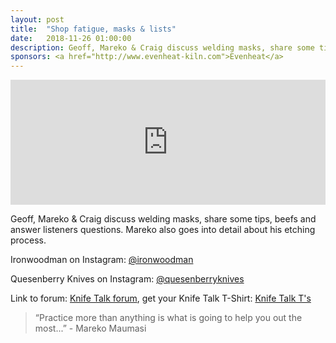 ```yaml
---
layout: post
title:  "Shop fatigue, masks & lists"
date:   2018-11-26 01:00:00
description: Geoff, Mareko & Craig discuss welding masks, share some tips, beefs and answer listeners questions. 
sponsors: <a href="http://www.evenheat-kiln.com">Evenheat</a>
---
```


<iframe frameborder='0' height='200px' scrolling='no' seamless src='https://embed.simplecast.com/95e66c0b?color=f5f5f5' width='100%'></iframe>

Geoff, Mareko & Craig discuss welding masks, share some tips, beefs and answer listeners questions. Mareko also goes into detail about his etching process.

 

Ironwoodman on Instagram: <a href="https://www.instagram.com/ironwoodman"> @ironwoodman</a>  

Quesenberry Knives on Instagram: <a href="https://www.instagram.com/quesenberryknives"> @quesenberryknives</a>  

Link to forum: <a href="http://forum.knifetalk.net">Knife Talk forum</a>, get your Knife Talk T-Shirt: <a href="https://www.chopknives.com/collections/t-shirts/products/knife-talk-t-shirt">Knife Talk T's</a> 




 


<blockquote class="largeQuote">“Practice more than anything is what is going to help you out the most...” - Mareko Maumasi </blockquote>



